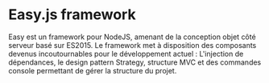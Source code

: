 # Easy.js framework

Easy est un framework pour NodeJS, amenant de la conception objet côté serveur basé sur ES2015.
Le framework met à disposition des composants devenus incoutournables pour le développement actuel : L'injection de dépendances, le design pattern Strategy, structure MVC et des commandes console permettant de gérer la structure du projet.


